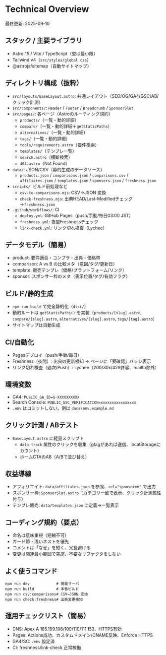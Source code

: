 # Technical Overview

最終更新: 2025-09-10

## スタック / 主要ライブラリ
- Astro ^5 / Vite / TypeScript（型は最小限）
- Tailwind v4（`src/styles/global.css`）
- @astrojs/sitemap（自動サイトマップ）

## ディレクトリ構成（抜粋）
- `src/layouts/BaseLayout.astro`: 共通レイアウト（SEO/OG/GA4/GSC/AB/クリック計測）
- `src/components/`: `Header` / `Footer` / `Breadcrumb` / `SponsorSlot`
- `src/pages/`: 各ページ（Astroのルーティング規約）
  - `products/`（一覧・動的詳細）
  - `compare/`（一覧・動的詳細＋`getStaticPaths`）
  - `alternatives/`（一覧・動的詳細）
  - `tags/`（一覧・動的詳細）
  - `tools/requirements.astro`（要件検索）
  - `templates/`（テンプレ一覧）
  - `search.astro`（横断検索）
  - `404.astro`（Not Found）
- `data/`: JSON/CSV（静的生成のデータソース）
  - `products.json` / `comparisons.json` / `comparisons.csv` / `affiliates.json` / `templates.json` / `sponsors.json` / `freshness.json`
- `scripts/`: ビルド前処理など
  - `csv-to-comparisons.mjs`: CSV→JSON 変換
  - `check-freshness.mjs`: 出典HEAD/Last-Modifiedチェック→`freshness.json`
- `.github/workflows/`: CI
  - `deploy.yml`: GitHub Pages（push/手動/毎日03:00 JST）
  - `freshness.yml`: 夜間Freshnessチェック
  - `link-check.yml`: リンク切れ検査（Lychee）

## データモデル（簡易）
- product: 要件適合・コンプラ・出典・価格帯
- comparison: A vs B の比較メタ（意図/タグ/更新日）
- template: 販売テンプレ（価格/プラットフォーム/リンク）
- sponsor: スポンサー枠のメタ（表示位置/タグ/有効フラグ）

## ビルド/静的生成
- `npm run build` で完全静的化（`dist/`）
- 動的ルートは `getStaticPaths()` を実装（`products/[slug].astro`, `compare/[slug].astro`, `alternatives/[slug].astro`, `tags/[tag].astro`）
- サイトマップは自動生成

## CI/自動化
- Pagesデプロイ（push/手動/毎日）
- Freshness（夜間）: 出典の更新検知 → ページに「要確認」バッジ表示
- リンク切れ検査（週次/Push）: Lychee（200/30x/429許容、mailto除外）

## 環境変数
- GA4: `PUBLIC_GA_ID=G-XXXXXXXXXX`
- Search Console: `PUBLIC_GSC_VERIFICATION=xxxxxxxxxxxxxxxx`
- `.env` はコミットしない。例は `docs/env.example.md`

## クリック計測 / ABテスト
- `BaseLayout.astro` に軽量スクリプト
  - `data-track` 属性のクリックを収集（gtagがあれば送信、localStorageにカウント）
  - ホームCTAのAB（A/Bで並び替え）

## 収益導線
- アフィリエイト: `data/affiliates.json` を参照、`rel="sponsored"` で出力
- スポンサー枠: `SponsorSlot.astro`（カテゴリ一致で表示、クリック計測属性付与）
- テンプレ販売: `data/templates.json` に定義→一覧表示

## コーディング規約（要点）
- 命名は意味重視（短縮不可）
- ガード節・浅いネストを優先
- コメントは「なぜ」を短く、冗長避ける
- 変更は関連最小範囲で実施、不要なリファクタをしない

## よく使うコマンド
```
npm run dev            # 開発サーバ
npm run build          # 本番ビルド
npm run csv:comparisons# CSV→JSON 変換
npm run check:freshness# 出典変更検知
```

## 運用チェックリスト（簡易）
- DNS: Apex A 185.199.108/109/110/111.153、HTTPS有効
- Pages: Actions成功、カスタムドメイン/CNAME反映、Enforce HTTPS
- GA4/SC: `.env` 設定済
- CI: freshness/link-check 正常稼働
